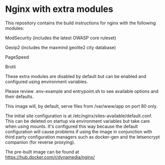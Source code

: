 # Nginx with extra modules

This repository contains the build instructions for nginx with the following modules:

ModSecurity (includes the latest OWASP core ruleset)

Geoip2 (includes the maxmind geolite2 city database)

PageSpeed

Brotli

These extra modules are disabled by default but can be enabled and configured using environment variables.

Please review .env-example and entrypoint.sh to see available options and their defaults.

This image will, by default, serve files from /var/www/app on port 80 only.

The initial site configuration is at /etc/nginx/sites-available/default.conf. This can be deleted on startup via environment variables but take care when using mounts. It's configured this way because the default configuration will cause problems if using the image in conjunction with third party configuration managers such as docker-gen and the letsencrypt companion (for reverse proxying).

The pre-built image can be found at https://hub.docker.com/r/dynamedia/nginx/
